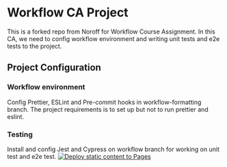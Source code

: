 # Workflow CA Project
This is a forked repo from Noroff for Workflow Course Assignment. In this CA, we need to config workflow environment and writing unit tests and e2e tests to the project.
## Project Configuration
### Workflow environment
Config Prettier, ESLint and Pre-commit hooks in workflow-formatting branch. The project requirements is to set up but not to run prettier and eslint.
### Testing
Install and config Jest and Cypress on workflow branch for working on unit test and e2e test.
[![Deploy static content to Pages](https://github.com/thikimyen-nguyen/social-media-client-workflow-ca/actions/workflows/pages.yml/badge.svg)](https://github.com/thikimyen-nguyen/social-media-client-workflow-ca/actions/workflows/pages.yml)